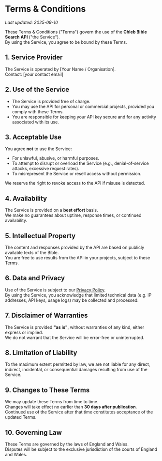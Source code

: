 # Terms & Conditions
_Last updated: 2025-09-10_

These Terms & Conditions ("Terms") govern the use of the **Chleb Bible Search API** ("the Service").  
By using the Service, you agree to be bound by these Terms.

## 1. Service Provider
The Service is operated by [Your Name / Organisation].  
Contact: [your contact email]

## 2. Use of the Service
- The Service is provided free of charge.  
- You may use the API for personal or commercial projects, provided you comply with these Terms.  
- You are responsible for keeping your API key secure and for any activity associated with its use.  

## 3. Acceptable Use
You agree **not** to use the Service:
- For unlawful, abusive, or harmful purposes.  
- To attempt to disrupt or overload the Service (e.g., denial-of-service attacks, excessive request rates).  
- To misrepresent the Service or resell access without permission.  

We reserve the right to revoke access to the API if misuse is detected.

## 4. Availability
The Service is provided on a **best effort** basis.  
We make no guarantees about uptime, response times, or continued availability.

## 5. Intellectual Property
The content and responses provided by the API are based on publicly available texts of the Bible.  
You are free to use results from the API in your projects, subject to these Terms.

## 6. Data and Privacy
Use of the Service is subject to our [Privacy Policy](./PRIVACY.md).  
By using the Service, you acknowledge that limited technical data (e.g. IP addresses, API keys, usage logs) may be collected and processed.

## 7. Disclaimer of Warranties
The Service is provided **"as is"**, without warranties of any kind, either express or implied.  
We do not warrant that the Service will be error-free or uninterrupted.

## 8. Limitation of Liability
To the maximum extent permitted by law, we are not liable for any direct, indirect, incidental, or consequential damages resulting from use of the Service.

## 9. Changes to These Terms
We may update these Terms from time to time.  
Changes will take effect no earlier than **30 days after publication**.  
Continued use of the Service after that time constitutes acceptance of the updated Terms.

## 10. Governing Law
These Terms are governed by the laws of England and Wales.  
Disputes will be subject to the exclusive jurisdiction of the courts of England and Wales.
